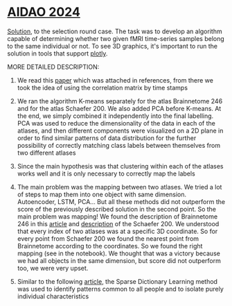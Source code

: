 # [AIDAO 2024](https://education.yandex.ru/aidao)
[Solution](./AIDAO.ipynb), to the selection round case. The task was to develop an algorithm capable of determining whether two given fMRI time-series samples belong to the same individual or not. To see 3D graphics, it's important to run the solution in tools that support [plotly](https://github.com/plotly/plotly.py). 

MORE DETAILED DESCRIPTION:

1.	We read this [paper](https://onlinelibrary.wiley.com/doi/10.1002/hbm.26561) which was attached in references, from there we took the idea of using the correlation matrix by time stamps
   
2.	We ran the algorithm K-means separately for the atlas Brainnetome 246 and for the atlas Schaefer 200. We also added PCA before K-means. At the end, we simply combined it independently into the final labelling. PCA was used to reduce the dimensionality of the data in each of the atlases, and then different components were visualized on a 2D plane in order to find similar patterns of data distribution for the further possibility of correctly matching class labels between themselves from two different atlases

3.	Since the main hypothesis was that clustering within each of the atlases works well and it is only necessary to correctly map the labels

4.	The main problem was the mapping between two atlases. We tried a lot of steps to map them into one object with same dimension. Autoencoder, LSTM, PCA… But all these methods did not outperform the score of the previously described solution in the second point. So the main problem was mapping! We found the description of Brainnetome 246 in this [article](https://www.researchgate.net/publication/303558797_The_Human_Brainnetome_Atlas_A_New_Brain_Atlas_Based_on_Connectional_Architecture) and [description](http://braph.org/download/schaefer200-atlas-txt/?wpdmdl=147989&refresh=670a4c0265cd91728728066) of the Schaefer 200. We understood that every index of two atlases was at a specific 3D coordinate. So for every point from Schaefer 200 we found the nearest point from Brainnetome according to the coordinates. So we found the right mapping (see in the notebook). We thought that was a victory because we had all objects in the same dimension, but score did not outperform too, we were very upset.

5.	Similar to the following [article](https://arxiv.org/pdf/2006.09928), the Sparse Dictionary Learning method was used to identify patterns common to all people and to isolate purely individual characteristics

